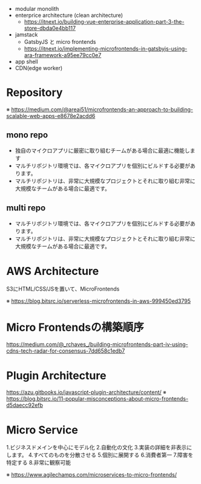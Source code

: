 * modular monolith
* enterprice architecture (clean architecture)
  * https://itnext.io/building-vue-enterprise-application-part-3-the-store-dbda0e4bb117
* jamstack
  * GatsbyJS と micro frontends
  * https://itnext.io/implementing-microfrontends-in-gatsbyjs-using-ara-framework-a95ee79cc0e7
* app shell
* CDN(edge worker)


# Repository
※ https://medium.com/@areai51/microfrontends-an-approach-to-building-scalable-web-apps-e8678e2acdd6

## mono repo
* 独自のマイクロアプリに厳密に取り組むチームがある場合に最適に機能します
* マルチリポジトリ環境では、各マイクロアプリを個別にビルドする必要があります。
* マルチリポジトリは、非常に大規模なプロジェクトとそれに取り組む非常に大規模なチームがある場合に最適です。
  
## multi repo
* マルチリポジトリ環境では、各マイクロアプリを個別にビルドする必要があります。
* マルチリポジトリは、非常に大規模なプロジェクトとそれに取り組む非常に大規模なチームがある場合に最適です。

# AWS Architecture

S3にHTML/CSS/JSを置いて、MicroFrontends

※ https://blog.bitsrc.io/serverless-microfrontends-in-aws-999450ed3795

# Micro Frontendsの構築順序

https://medium.com/@_rchaves_/building-microfrontends-part-iv-using-cdns-tech-radar-for-consensus-7dd658c1edb7

# Plugin Architecture

https://azu.gitbooks.io/javascript-plugin-architecture/content/
※ https://blog.bitsrc.io/11-popular-misconceptions-about-micro-frontends-d5daecc92efb

# Micro Service

1.ビジネスドメインを中心にモデル化 
2.自動化の文化
3.実装の詳細を非表示にします。
4.すべてのものを分散させる
5.個別に展開する
6.消費者第一
7.障害を特定する
8.非常に観察可能

※ https://www.agilechamps.com/microservices-to-micro-frontends/
